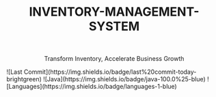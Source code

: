 <h1 align="center">INVENTORY-MANAGEMENT-SYSTEM</h1>
<br>
<p align="center">Transform Inventory, Accelerate Business Growth</p>
![Last Commit](https://img.shields.io/badge/last%20commit-today-brightgreen)
![Java](https://img.shields.io/badge/java-100.0%25-blue)
![Languages](https://img.shields.io/badge/languages-1-blue)
